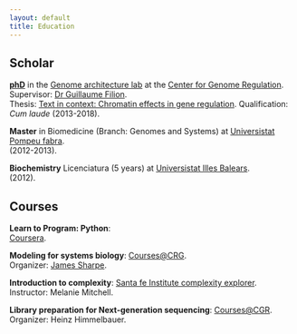 ```yaml
---
layout: default
title: Education
---
```


## Scholar

[**phD**](https://www.dropbox.com/s/65g5s6578arv4ko/Thesis_MCB.pdf?dl=1) in the [Genome architecture
lab](http://www.genomearchitecture.com/") at the [Center for Genome
Regulation]("http://www.crg.eu/en").  
Supervisor: [Dr Guillaume Filion](http://blog.thegrandlocus.com/about).  
Thesis: [Text in context: Chromatin effects in gene
regulation](https://www.dropbox.com/s/65g5s6578arv4ko/Thesis_MCB.pdf?dl=1). 
Qualification: _Cum laude_ (2013-2018).

**Master** in Biomedicine (Branch: Genomes and Systems) at [Universistat
Pompeu fabra](https://www.upf.edu/home).  
(2012-2013).  

**Biochemistry** Licenciatura (5 years) at [Universistat Illes
Balears](http://www.uib.eu/).  
(2012).  

## Courses

**Learn to Program: Python**:  
[Coursera](https://www.coursera.org/learn/learn-to-program).  

**Modeling for systems biology**: [Courses@CRG](http://www.crg.eu/en/event/coursescrg-practical-summer-course-modeling-systems-biology-0).  
Organizer: [James Sharpe](https://www.embl.es/research/unit/sharpe/members/index.php?s_personId=CP-60027035).  

**Introduction to complexity**: [Santa fe Institute complexity
explorer](https://www.complexityexplorer.org/courses/89-introduction-to-complexity).  
Instructor: Melanie Mitchell.  

**Library preparation for Next-generation sequencing**:
[Courses@CGR](http://www.crg.eu/en/events/NG_library2014).  
Organizer: Heinz Himmelbauer.  
